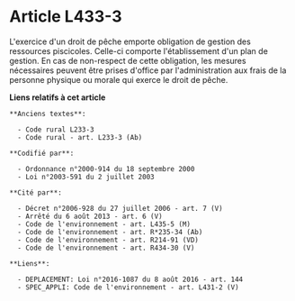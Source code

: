 # Article L433-3

L'exercice d'un droit de pêche emporte obligation de gestion des ressources piscicoles. Celle-ci comporte l'établissement
d'un plan de gestion. En cas de non-respect de cette obligation, les mesures nécessaires peuvent être prises d'office par
l'administration aux frais de la personne physique ou morale qui exerce le droit de pêche.

**Liens relatifs à cet article**

	**Anciens textes**:

	  - Code rural L233-3
	  - Code rural - art. L233-3 (Ab)

	**Codifié par**:

	  - Ordonnance n°2000-914 du 18 septembre 2000
	  - Loi n°2003-591 du 2 juillet 2003

	**Cité par**:

	  - Décret n°2006-928 du 27 juillet 2006 - art. 7 (V)
	  - Arrêté du 6 août 2013 - art. 6 (V)
	  - Code de l'environnement - art. L435-5 (M)
	  - Code de l'environnement - art. R*235-34 (Ab)
	  - Code de l'environnement - art. R214-91 (VD)
	  - Code de l'environnement - art. R434-30 (V)

	**Liens**:

	  - DEPLACEMENT: Loi n°2016-1087 du 8 août 2016 - art. 144
	  - SPEC_APPLI: Code de l'environnement - art. L431-2 (V)
